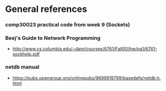 # General references

### comp30023 practical code from week 9 (Sockets)

### Beej's Guide to Network Programming
- http://www.cs.columbia.edu/~danr/courses/6761/Fall00/hw/pa1/6761-sockhelp.pdf

### netdb manual
- https://pubs.opengroup.org/onlinepubs/9699919799/basedefs/netdb.h.html

